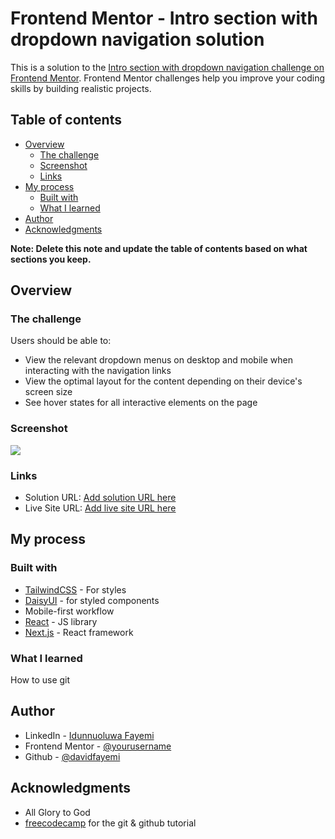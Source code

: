 # Frontend Mentor - Intro section with dropdown navigation solution

This is a solution to the [Intro section with dropdown navigation challenge on Frontend Mentor](https://www.frontendmentor.io/challenges/intro-section-with-dropdown-navigation-ryaPetHE5). Frontend Mentor challenges help you improve your coding skills by building realistic projects. 

## Table of contents

- [Overview](#overview)
  - [The challenge](#the-challenge)
  - [Screenshot](#screenshot)
  - [Links](#links)
- [My process](#my-process)
  - [Built with](#built-with)
  - [What I learned](#what-i-learned)
- [Author](#author)
- [Acknowledgments](#acknowledgments)

**Note: Delete this note and update the table of contents based on what sections you keep.**

## Overview

### The challenge

Users should be able to:

- View the relevant dropdown menus on desktop and mobile when interacting with the navigation links
- View the optimal layout for the content depending on their device's screen size
- See hover states for all interactive elements on the page

### Screenshot

![](./screenshot.jpg)


### Links

- Solution URL: [Add solution URL here](https://your-solution-url.com)
- Live Site URL: [Add live site URL here](https://your-live-site-url.com)

## My process

### Built with

- [TailwindCSS](https://tailwindcss.com/) - For styles
- [DaisyUI](https://daisyui.com) - for styled components
- Mobile-first workflow
- [React](https://reactjs.org/) - JS library
- [Next.js](https://nextjs.org/) - React framework


### What I learned
 How to use git
## Author

- LinkedIn - [Idunnuoluwa Fayemi](https://ng.linkedin.com/in/idunnuoluwa-fayemi-059a1b325)
- Frontend Mentor - [@yourusername](https://www.frontendmentor.io/profile/DavidFayemi)
- Github - [@davidfayemi](https://github.com/DavidFayemi)


## Acknowledgments
- All Glory to God
- [freecodecamp](https://www.freecodecamp.org/) for the git & github tutorial
